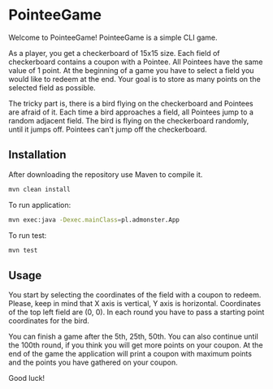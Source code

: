 # PointeeGame

Welcome to PointeeGame! PointeeGame is a simple CLI game.

As a player, you get a checkerboard of 15x15 size. Each field of checkerboard contains a coupon with a Pointee. All Pointees have the same value of 1 point. At the beginning of a game you have to select a field you would like to redeem at the end. Your goal is to store as many points on the selected field as possible.

The tricky part is, there is a bird flying on the checkerboard and Pointees are afraid of it. Each time a bird approaches a field, all Pointees jump to a random adjacent field. The bird is flying on the checkerboard randomly, until it jumps off. Pointees can't jump off the checkerboard.

## Installation

After downloading the repository use Maven to compile it.

```bash
mvn clean install
```
To run application:
```bash
mvn exec:java -Dexec.mainClass=pl.admonster.App
```
To run test:
```bash
mvn test
```
## Usage
You start by selecting the coordinates of the field with a coupon to redeem. Please, keep in mind that X axis is vertical, Y axis is horizontal. Coordinates of the top left field are (0, 0).
In each round you have to pass a starting point coordinates for the bird.

You can finish a game after the 5th, 25th, 50th. You can also continue until the 100th round, if you think you will get more points on your coupon. At the end of the game the application will print a coupon with maximum points and the points you have gathered on your coupon.

Good luck!
